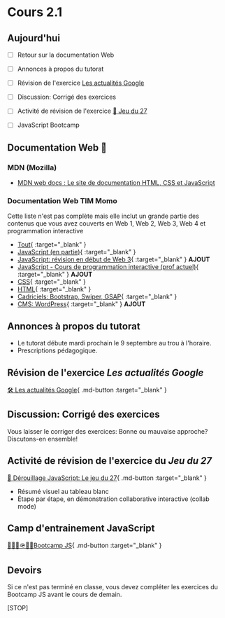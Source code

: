 # Cours 2.1

<!--https://squidfunk.github.io/mkdocs-material/reference/admonitions/
✏️note, 📄abstract, ℹ️info, 🔥tip, ✔️success, ❔question, ⚠️warning, ❌failure, ⚡danger, 🐞bug, 🧪example, ❜❜quote
-->

## Aujourd'hui

- [ ] Retour sur la documentation Web
- [ ] Annonces à propos du tutorat
- [ ] Révision de l'exercice [Les actualités Google](https://tim-montmorency.com/timdoc/582-211/css/exercices/flexbox-actualite-google/)
- [ ] Discussion: Corrigé des exercices
- [ ] Activité de révision de l'exercice [🎲 Jeu du 27](https://tim-montmorency.com/timdoc/582-518MO/exercices/cartes-jeu-du-27/)
- [ ] JavaScript Bootcamp


## Documentation Web 📄

### MDN (Mozilla)

- [MDN web docs : Le site de documentation HTML, CSS et JavaScript](https://developer.mozilla.org/fr/)

### Documentation Web TIM Momo

Cette liste n'est pas complète mais elle inclut un grande partie des contenus que vous avez couverts en Web 1, Web 2, Web 3, Web 4 et programmation interactive

- [Tout](https://tim-montmorency.com/timdoc/index/web/){ :target="_blank" }
- [JavaScript (en partie)](https://tim-montmorency.com/timdoc/index/web/javascript/){ :target="_blank" }
- [JavaScript: révision en début de Web 3](https://tim-montmorency.com/compendium/582-311-web3/cours01.html#revision-javascript){ :target="_blank" } **AJOUT** 
- [JavaScript - Cours de programmation interactive (prof actuel)](https://discovro-js.netlify.app/){ :target="_blank" } **AJOUT** 
- [CSS](https://tim-montmorency.com/timdoc/index/web/css/){ :target="_blank" }
- [HTML](https://tim-montmorency.com/timdoc/index/web/html/){ :target="_blank" }
- [Cadriciels: Bootstrap, Swiper, GSAP](https://tim-montmorency.com/timdoc/index/web/cadriciels/){ :target="_blank" }
- [CMS: WordPress](https://tim-montmorency.com/compendium/582-411-web4/cours01.html){ :target="_blank" } **AJOUT** 

## Annonces à propos du tutorat

- Le tutorat débute mardi prochain le 9 septembre au trou à l'horaire.
- Prescriptions pédagogique.

## Révision de l'exercice *Les actualités Google*

[🛠️ Les actualités Google](https://tim-montmorency.com/timdoc/582-211/css/exercices/flexbox-actualite-google/){ .md-button :target="_blank" }

## Discussion: Corrigé des exercices

Vous laisser le corriger des exercices: Bonne ou mauvaise approche? Discutons-en ensemble!

## Activité de révision de l'exercice du *Jeu du 27*

[🎲 Dérouillage JavaScript: Le jeu du 27](https://tim-montmorency.com/timdoc/582-518MO/exercices/cartes-jeu-du-27/){ .md-button :target="_blank" }

- Résumé visuel au tableau blanc
- Étape par étape, en démonstration collaborative interactive (collab mode)

## Camp d'entrainement JavaScript

[🥾🏃‍♂️🪖🏋️‍♂️Bootcamp JS](./exercices/bootcamp-js.md){ .md-button :target="_blank" }




## Devoirs

Si ce n'est pas terminé en classe, vous devez compléter les exercices du Bootcamp JS avant le cours de demain.

[STOP]
